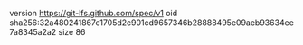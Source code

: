 version https://git-lfs.github.com/spec/v1
oid sha256:32a480241867e1705d2c901cd9657346b28888495e09aeb93634ee7a8345a2a2
size 86
